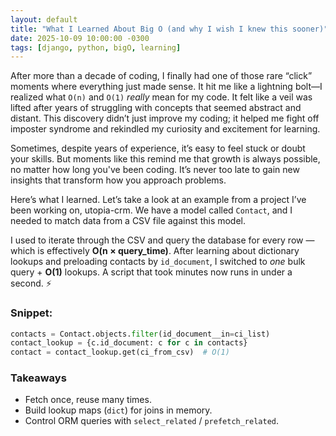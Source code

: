 ```yaml
---
layout: default
title: "What I Learned About Big O (and why I wish I knew this sooner)"
date: 2025-10-09 10:00:00 -0300
tags: [django, python, bigO, learning]
---
```


After more than a decade of coding, I finally had one of those rare “click” moments where everything just made sense. It hit me like a lightning bolt—I realized what `O(n)` and `O(1)` *really* mean for my code. It felt like a veil was lifted after years of struggling with concepts that seemed abstract and distant. This discovery didn’t just improve my coding; it helped me fight off imposter syndrome and rekindled my curiosity and excitement for learning.

Sometimes, despite years of experience, it’s easy to feel stuck or doubt your skills. But moments like this remind me that growth is always possible, no matter how long you've been coding. It’s never too late to gain new insights that transform how you approach problems.

Here’s what I learned. Let’s take a look at an example from a project I’ve been working on, utopia-crm. We have a model called `Contact`, and I needed to match data from a CSV file against this model.

I used to iterate through the CSV and query the database for every row — which is effectively **O(n × query_time)**. After learning about dictionary lookups and preloading contacts by `id_document`, I switched to *one* bulk query + **O(1)** lookups. A script that took minutes now runs in under a second. ⚡

### **Snippet:**

```python
contacts = Contact.objects.filter(id_document__in=ci_list)
contact_lookup = {c.id_document: c for c in contacts}
contact = contact_lookup.get(ci_from_csv)  # O(1)
```

### **Takeaways**

- Fetch once, reuse many times.
- Build lookup maps (`dict`) for joins in memory.
- Control ORM queries with `select_related` / `prefetch_related`.
